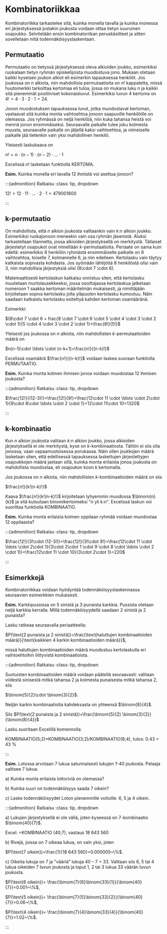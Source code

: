 # Kombinatoriikkaa

Kombinatoriikka tarkastelee sitä, kuinka monella tavalla ja kuinka monessa eri järjestyksessä jostakin joukosta voidaan ottaa tietyn suuruinen osajoukko. Selvitetään ensin kombinatoriikan peruskäsitteet ja sitten sovelletaan niitä todennäköisyyslaskentaan.

## Permutaatio

Permutaatio on tietyssä järjestyksessä oleva alkioiden joukko, esimerkiksi ruokalaan tietyn ryhmän opiskelijoista muodostuva jono. Mukaan otetaan kaikki kyseisen joukon alkiot eli esimerkin tapauksessa henkilöt. Jos joukossa on $n$ alkiota, niin mahdollisia permutaatioita on $n!$ kappaletta, missä huutomerkki tarkoittaa kertomaa eli tuloa, jossa on mukana luku $n$ ja kaikki sitä pienemmät positiiviset kokonaisluvut. Esimerkiksi luvun $4$ kertoma on $4!=4\cdot 3\cdot 2 \cdot 1 =24$.

Jonon muodostuksen tapauksessa luvut, jotka muodostavat kertoman, vastaavat sitä kuinka monta vaihtoehtoa jonoon saapuville henkilöille on olemassa. Jos ryhmässä on neljä henkilöä, niin kuka tahansa heistä voi mennä jonon ensimmäiseksi. Seuraavalle paikalle tulee joku kolmesta muusta, seuraavalle paikalle on jäljellä kaksi vaihtoehtoa, ja viimeiselle paikalle jää tietenkin vain yksi mahdollinen henkilö.

Yleisesti laskukaava on

$n!=n\cdot (n-1)\cdot (n-2)\cdot \ldots \cdot 1$

Excelissä $n!$ lasketaan funktiolla KERTOMA.

**Esim.** Kuinka monella eri tavalla 12 ihmistä voi asettua jonoon?

:::{admonition} Ratkaisu
:class: tip, dropdown

$12!=12\cdot 11\cdot \ldots \cdot 2\cdot 1=479 001 600$

:::

## k-permutaatio

On mahdollista, että $n$ alkion joukosta valitaankin vain $k$:n alkion joukko. Esimerkiksi ruokajonoon meneekin vain osa ryhmän jäsenistä. Aluksi tarkastellaan tilannetta, jossa alkioiden järjestyksellä on merkitystä. Tällaiset järjestetyt osajoukot ovat nimeltään $k$-permutaatioita. Periaate on sama kuin edellä: esimerkiksi 8 henkilön ryhmästä ensimmäiselle paikalle on 8 vaihtoehtoa, toiselle 7, kolmannelle 6, ja niin edelleen. Kertolasku vain täytyy katkaista sopivasta kohdasta. Jos syömään lähtijöitä 8 henkilöstä olisi vain 3, niin mahdollisia järjestyksiä olisi \(8\cdot 7 \cdot 6\).

Matemaattisesti kertolaskun katkaisu onnistuu siten, että kertolasku muutetaan murtolausekkeeksi, jossa osoittajassa kertolaskua jatketaan numeroon 1 saakka kertoman määritelmän mukaisesti, ja nimittäjään kirjoitetaan sopiva kertolasku jolla yläpuolen kertolasku kumoutuu. Näin saadaan katkaistu kertolasku esitettyä kahden kertoman osamääränä.

Esimerkki:

$(8\cdot 7 \cdot 6 = frac{8 \cdot 7 \cdot 6 \cdot 5 \cdot 4 \cdot 3 \cdot 2 \cdot 1}{5 \cdot 4 \cdot 3 \cdot 2 \cdot 1}=\frac{8!}{5!}$

Yleisesti jos joukossa on $n$ alkiota, niin mahdollisten $k$-permutaatioiden määrä on

$n(n-1)\cdot \ldots \cdot (n-k+1)=\frac{n!}{(n-k)!}$

Excelissä osamäärä $\frac{n!}{(n-k)!}$ voidaan laskea suoraan funktiolla PERMUTAATIO.

**Esim.** Kuinka monta kolmen ihmisen jonoa voidaan muodostaa 12 ihmisen joukosta? 

:::{admonition} Ratkaisu
:class: tip, dropdown

$\frac{12!}{(12-3)!}=\frac{12!}{9!}=\frac{12\cdot 11 \cdot \ldots \cdot 2\cdot 1}{9\cdot 8\cdot \ldots \cdot 2 \cdot 1}=12\cdot 11\cdot 10=1320$

:::

## k-kombinaatio 

Kun $n$ alkion joukosta valitaan $k$:n alkion joukko, jossa alkioiden järjestyksellä ei ole merkitystä, kyse on $k$-kombinaatiosta. Tällöin ei siis olla jonossa, vaan vapaamuotoisessa porukassa. Näin ollen joukkojen määrä lasketaan siten, että edellisessä tapauksessa laskettujen järjestettyjen osajoukkojen määrä jaetaan sillä, kuinka monta erilaista jonoa joukosta on mahdollista muodostaa, eli osajoukon koon $k$ kertomalla.

Jos joukossa on $n$ alkiota, niin mahdollisten $k$-kombinaatioiden määrä on siis

$\frac{n!}{k!(n-k)!}$

Kaava $\frac{n!}{k!(n-k)!}$ kirjoitetaan lyhyemmin muodossa $\binom{n}{k}$ ja sitä kutsutaan binomikertoimeksi "n yli k:n". Excelissä laskun voi suorittaa funktiolla KOMBINAATIO.

**Esim.** Kuinka monta erilaista kolmen oppilaan ryhmää voidaan muodostaa 12 oppilaasta?

:::{admonition} Ratkaisu
:class: tip, dropdown

$\frac{12!}{3!\cdot (12-3!)}=\frac{12!}{3!\cdot 9!}=\frac{12\cdot 11 \cdot \ldots \cdot 2\cdot 1}{3\cdot 2\cdot 1 \cdot 9 \cdot 8 \cdot \ldots \cdot 2 \cdot 1)}=\frac{12\cdot 11 \cdot 10}{3\cdot 2\cdot 1}=220$

:::


## Esimerkkejä

Kombinatoriikkaa voidaan hyödyntää todennäköisyyslaskennassa seuraavien esimerkkien mukaisesti.

**Esim.** Karkkipussissa on 5 sinistä ja 3 punaista karkkia. Pussista otetaan neljä karkkia kerralla. Millä todennäköisyydellä saadaan 2 sinistä ja 2 punaista?
 
Lasku ratkeaa seuraavalla periaatteella:

$P(\text{2 punaista ja 2 sinistä})=\frac{\text{haluttujen kombinaatioiden määrä}}{\text{kaikkien 4 karkin kombinaatioiden määrä}}$,

missä haluttujen kombinaatioiden määrä muodostuu kertolaskulla eri vaihtoehtoihin liittyvistä kombinaatioista.

:::{admonition} Ratkaisu
:class: tip, dropdown

Suotuisten kombinaatioiden määrä voidaan päätellä seuraavasti: valitaan viidestä sinisestä mitkä tahansa 2 ja kolmesta punaisesta mitkä tahansa 2, siis

$\binom{5}{2}\cdot \binom{3}{2}$.

Neljän karkin kombinaatioita kahdeksasta on yhteensä $\binom{8}{4}$.

Siis $P(\text{2 punaista ja 2 sinistä})=\frac{\binom{5}{2} \binom{3}{2}}{\binom{8}{4}}$

Lasku suoritaan Excelillä komennolla: 

KOMBINAATIO(5;2)\*KOMBINAATIO(3;2)/KOMBINAATIO(8;4), tulos: 0.43 = 43 %

:::

**Esim.** Lotossa arvotaan 7 lukua satunnaisesti lukujen 1-40 joukosta. Pelaaja valitsee 7 lukua.

a) Kuinka monta erilaista lottoriviä on olemassa?

b) Kuinka suuri on todennäköisyys saada 7 oikein? 

c) Laske todennäköisyydet Loton pienemmille voitoille: 6, 5 ja 4 oikein. 

:::{admonition} Ratkaisu
:class: tip, dropdown

a) Lukujen järjestyksellä ei ole väliä, joten kyseessä on 7-kombinaatio $\binom{40}{7}$.

Excel: =KOMBINAATIO (40;7), vastaus 18 643 560

b) Rivejä, joissa on 7 oikeaa lukua, on vain yksi, joten 

$P(\text{7 oikein})=\frac{1}{18 643 560}=0.000005~\%$.

c) Oikeita lukuja on 7 ja ”vääriä” lukuja 40 – 7 = 33. Valitaan siis 6, 5 tai 4 lukua oikeiden 7 luvun joukosta ja loput 1, 2 tai 3 lukua 33 väärän luvun joukosta.

$P(\text{6 oikein})= \frac{\binom{7}{6}\binom{33}{1}}{\binom{40}{7}}=0.001~\%$,

$P(\text{5 oikein})= \frac{\binom{7}{5}\binom{33}{2}}{\binom{40}{7}}=0.06~\%$,

$P(\text{4 oikein})= \frac{\binom{7}{4}\binom{33}{4}}{\binom{40}{7}}=1.02~\%$.

:::
